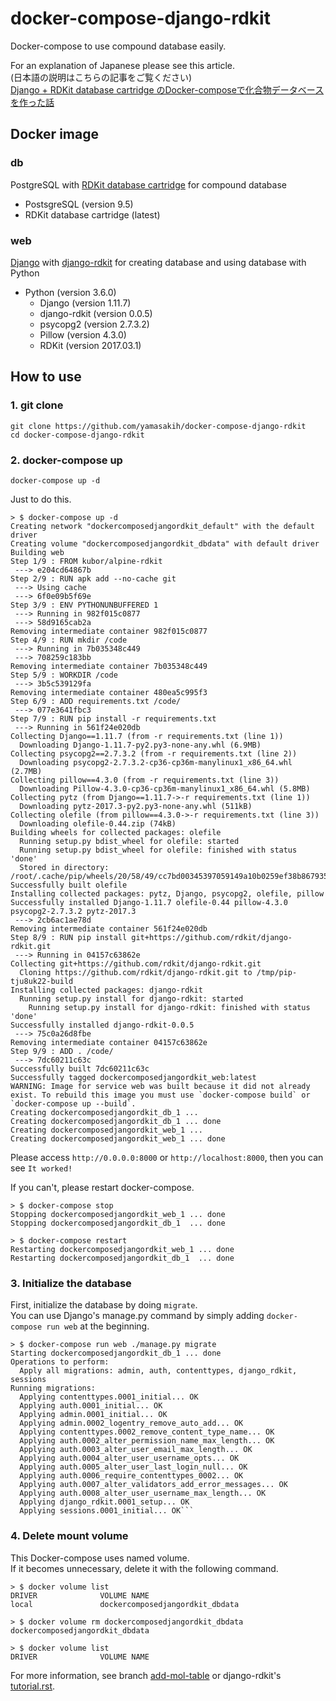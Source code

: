 # docker-compose-django-rdkit
Docker-compose to use compound database easily.

For an explanation of Japanese please see this article.  
(日本語の説明はこちらの記事をご覧ください)  
[Django + RDKit database cartridge のDocker-composeで化合物データベースを作った話](https://qiita.com/yamasakih/items/58b3ef5eae6bfcd7fcf5)


## Docker image
### db
PostgreSQL with [RDKit database cartridge](http://www.rdkit.org/docs/Cartridge.html) for compound database

- PostsgreSQL (version 9.5)
- RDKit database cartridge (latest)

### web
[Django](https://www.djangoproject.com/) with [django-rdkit](https://github.com/rdkit/django-rdkit) for creating database and using database with Python

- Python (version 3.6.0)
   - Django (version 1.11.7)
   - django-rdkit (version 0.0.5)
   - psycopg2 (version 2.7.3.2)
   - Pillow (version 4.3.0)
   - RDKit (version 2017.03.1)
 

## How to use

### 1. git clone
```
git clone https://github.com/yamasakih/docker-compose-django-rdkit
cd docker-compose-django-rdkit
```

### 2. docker-compose up
```
docker-compose up -d
```

Just to do this.

```
> $ docker-compose up -d
Creating network "dockercomposedjangordkit_default" with the default driver
Creating volume "dockercomposedjangordkit_dbdata" with default driver
Building web
Step 1/9 : FROM kubor/alpine-rdkit
 ---> e204cd64867b
Step 2/9 : RUN apk add --no-cache git
 ---> Using cache
 ---> 6f0e09b5f69e
Step 3/9 : ENV PYTHONUNBUFFERED 1
 ---> Running in 982f015c0877
 ---> 58d9165cab2a
Removing intermediate container 982f015c0877
Step 4/9 : RUN mkdir /code
 ---> Running in 7b035348c449
 ---> 708259c183bb
Removing intermediate container 7b035348c449
Step 5/9 : WORKDIR /code
 ---> 3b5c539129fa
Removing intermediate container 480ea5c995f3
Step 6/9 : ADD requirements.txt /code/
 ---> 077e3641fbc3
Step 7/9 : RUN pip install -r requirements.txt
 ---> Running in 561f24e020db
Collecting Django==1.11.7 (from -r requirements.txt (line 1))
  Downloading Django-1.11.7-py2.py3-none-any.whl (6.9MB)
Collecting psycopg2==2.7.3.2 (from -r requirements.txt (line 2))
  Downloading psycopg2-2.7.3.2-cp36-cp36m-manylinux1_x86_64.whl (2.7MB)
Collecting pillow==4.3.0 (from -r requirements.txt (line 3))
  Downloading Pillow-4.3.0-cp36-cp36m-manylinux1_x86_64.whl (5.8MB)
Collecting pytz (from Django==1.11.7->-r requirements.txt (line 1))
  Downloading pytz-2017.3-py2.py3-none-any.whl (511kB)
Collecting olefile (from pillow==4.3.0->-r requirements.txt (line 3))
  Downloading olefile-0.44.zip (74kB)
Building wheels for collected packages: olefile
  Running setup.py bdist_wheel for olefile: started
  Running setup.py bdist_wheel for olefile: finished with status 'done'
  Stored in directory: /root/.cache/pip/wheels/20/58/49/cc7bd00345397059149a10b0259ef38b867935ea2ecff99a9b
Successfully built olefile
Installing collected packages: pytz, Django, psycopg2, olefile, pillow
Successfully installed Django-1.11.7 olefile-0.44 pillow-4.3.0 psycopg2-2.7.3.2 pytz-2017.3
 ---> 2cb6ac1ae78d
Removing intermediate container 561f24e020db
Step 8/9 : RUN pip install git+https://github.com/rdkit/django-rdkit.git
 ---> Running in 04157c63862e
Collecting git+https://github.com/rdkit/django-rdkit.git
  Cloning https://github.com/rdkit/django-rdkit.git to /tmp/pip-tju8uk22-build
Installing collected packages: django-rdkit
  Running setup.py install for django-rdkit: started
    Running setup.py install for django-rdkit: finished with status 'done'
Successfully installed django-rdkit-0.0.5
 ---> 75c0a26d8fbe
Removing intermediate container 04157c63862e
Step 9/9 : ADD . /code/
 ---> 7dc60211c63c
Successfully built 7dc60211c63c
Successfully tagged dockercomposedjangordkit_web:latest
WARNING: Image for service web was built because it did not already exist. To rebuild this image you must use `docker-compose build` or `docker-compose up --build`.
Creating dockercomposedjangordkit_db_1 ... 
Creating dockercomposedjangordkit_db_1 ... done
Creating dockercomposedjangordkit_web_1 ... 
Creating dockercomposedjangordkit_web_1 ... done
```

Please access `http://0.0.0.0:8000` or `http://localhost:8000`, then you can see `It worked!`

If you can't, please restart docker-compose.

```
> $ docker-compose stop
Stopping dockercomposedjangordkit_web_1 ... done
Stopping dockercomposedjangordkit_db_1  ... done

> $ docker-compose restart
Restarting dockercomposedjangordkit_web_1 ... done
Restarting dockercomposedjangordkit_db_1  ... done
```

### 3. Initialize the database
First, initialize the database by doing `migrate`.  
You can use Django's manage.py command by simply adding `docker-compose run web` at the beginning.

```
> $ docker-compose run web ./manage.py migrate
Starting dockercomposedjangordkit_db_1 ... done
Operations to perform:
  Apply all migrations: admin, auth, contenttypes, django_rdkit, sessions
Running migrations:
  Applying contenttypes.0001_initial... OK
  Applying auth.0001_initial... OK
  Applying admin.0001_initial... OK
  Applying admin.0002_logentry_remove_auto_add... OK
  Applying contenttypes.0002_remove_content_type_name... OK
  Applying auth.0002_alter_permission_name_max_length... OK
  Applying auth.0003_alter_user_email_max_length... OK
  Applying auth.0004_alter_user_username_opts... OK
  Applying auth.0005_alter_user_last_login_null... OK
  Applying auth.0006_require_contenttypes_0002... OK
  Applying auth.0007_alter_validators_add_error_messages... OK
  Applying auth.0008_alter_user_username_max_length... OK
  Applying django_rdkit.0001_setup... OK
  Applying sessions.0001_initial... OK```
```

### 4. Delete mount volume
This Docker-compose uses named volume.  
If it becomes unnecessary, delete it with the following command.

```
> $ docker volume list
DRIVER              VOLUME NAME
local               dockercomposedjangordkit_dbdata
```

```
> $ docker volume rm dockercomposedjangordkit_dbdata 
dockercomposedjangordkit_dbdata
```

```
> $ docker volume list                        
DRIVER              VOLUME NAME
```

For more information, see branch [add-mol-table](https://github.com/yamasakih/docker-compose-django-rdkit/tree/feature/add-mol-table) or django-rdkit's [tutorial.rst](https://github.com/rdkit/django-rdkit/blob/master/docs/tutorial.rst).
